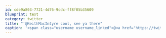 ```yaml
---
id: cde9a803-7721-4d76-9cdc-ff8f05b35609
blueprint: text
category: twitter
title: "'@KeithMacIntyre cool, see ya there"
caption: '<span class="username username_linked">@<a href="https://twitter.com/KeithMacIntyre" title="Keith MacIntyre, Libertarian">KeithMacIntyre</a></span> cool, see ya there'
---
```

